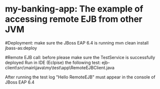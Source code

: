 # my-banking-app: The example of accessing remote EJB from other JVM

#Deployment: make sure the JBoss EAP 6.4 is running
mvn clean install jbass-as:deploy

#Remote EJB call: before please make sure the TestService is successfully deployed
Run in IDE (Eclpise) the following test: ejb-client\src\main\java\my\test\app\RemoteEJBClient.java

After running the test log "Hello RemoteEJB" must appear in the console of JBoss EAP 6.4 